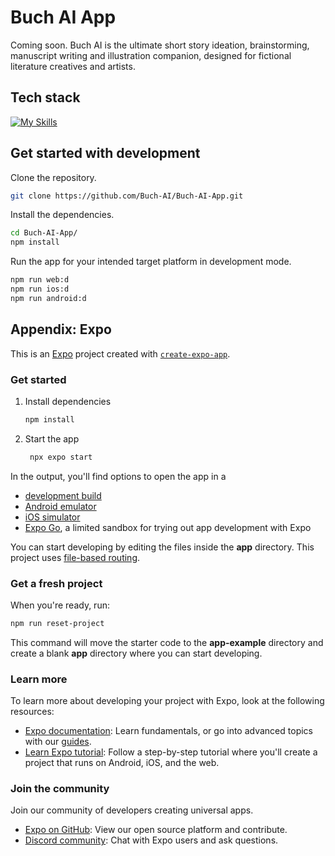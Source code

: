 # Buch AI App

Coming soon. Buch AI is the ultimate short story ideation, brainstorming, manuscript writing and illustration companion, designed for fictional literature creatives and artists.

## Tech stack

[![My Skills](https://skillicons.dev/icons?i=fastapi,githubactions,js,nodejs,npm,react,tailwind,ts)](https://skillicons.dev)

## Get started with development

Clone the repository.

```bash
git clone https://github.com/Buch-AI/Buch-AI-App.git
```

Install the dependencies.
```bash
cd Buch-AI-App/
npm install
```

Run the app for your intended target platform in development mode.
```bash
npm run web:d
npm run ios:d
npm run android:d
```

## Appendix: Expo

This is an [Expo](https://expo.dev) project created with [`create-expo-app`](https://www.npmjs.com/package/create-expo-app).

### Get started

1. Install dependencies

   ```bash
   npm install
   ```

2. Start the app

   ```bash
    npx expo start
   ```

In the output, you'll find options to open the app in a

- [development build](https://docs.expo.dev/develop/development-builds/introduction/)
- [Android emulator](https://docs.expo.dev/workflow/android-studio-emulator/)
- [iOS simulator](https://docs.expo.dev/workflow/ios-simulator/)
- [Expo Go](https://expo.dev/go), a limited sandbox for trying out app development with Expo

You can start developing by editing the files inside the **app** directory. This project uses [file-based routing](https://docs.expo.dev/router/introduction).

### Get a fresh project

When you're ready, run:

```bash
npm run reset-project
```

This command will move the starter code to the **app-example** directory and create a blank **app** directory where you can start developing.

### Learn more

To learn more about developing your project with Expo, look at the following resources:

- [Expo documentation](https://docs.expo.dev/): Learn fundamentals, or go into advanced topics with our [guides](https://docs.expo.dev/guides).
- [Learn Expo tutorial](https://docs.expo.dev/tutorial/introduction/): Follow a step-by-step tutorial where you'll create a project that runs on Android, iOS, and the web.

### Join the community

Join our community of developers creating universal apps.

- [Expo on GitHub](https://github.com/expo/expo): View our open source platform and contribute.
- [Discord community](https://chat.expo.dev): Chat with Expo users and ask questions.
